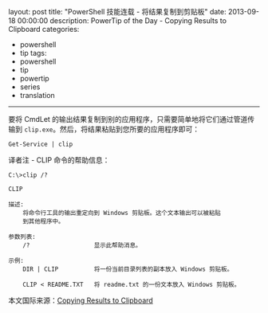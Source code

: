 ﻿layout: post
title: "PowerShell 技能连载 - 将结果复制到剪贴板"
date: 2013-09-18 00:00:00
description: PowerTip of the Day - Copying Results to Clipboard
categories:
- powershell
- tip
tags:
- powershell
- tip
- powertip
- series
- translation
---
要将 CmdLet 的输出结果复制到别的应用程序，只需要简单地将它们通过管道传输到 `clip.exe`。然后，将结果粘贴到您所要的应用程序即可：

	Get-Service | clip

<!--more-->
译者注 - CLIP 命令的帮助信息：

	C:\>clip /?
	
	CLIP
	
	描述:
	    将命令行工具的输出重定向到 Windows 剪贴板。这个文本输出可以被粘贴
	    到其他程序中。
	
	参数列表:
	    /?                  显示此帮助消息。
	
	示例:
	    DIR | CLIP          将一份当前目录列表的副本放入 Windows 剪贴板。
	
	    CLIP < README.TXT   将 readme.txt 的一份文本放入 Windows 剪贴板。

<!--more-->

本文国际来源：[Copying Results to Clipboard](http://powershell.com/cs/blogs/tips/archive/2013/09/18/copying-results-to-clipboard.aspx)
